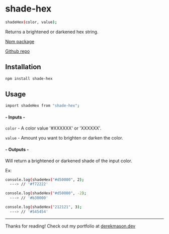 # shade-hex

```sh
shadeHex(color, value);
```

Returns a brightened or darkened hex string.

[Npm package](https://www.npmjs.com/package/shade-hex)

[Github repo](https://github.com/3derekmason/shade-hex)

## Installation

```sh
npm install shade-hex
```

## Usage

```sh
import shadeHex from "shade-hex";
```

#### - Inputs -

`color` - A color value '#XXXXXX' or 'XXXXXX'.

`value` - Amount you want to brighten or darken the color.

#### - Outputs -

Will return a brightened or darkened shade of the input color.

Ex:

```sh
console.log(shadeHex("#d50000", 2);
  ---> // '#f72222'
```

```sh
console.log(shadeHex("#d50000", -2);
  ---> // '#b30000'
```

```sh
console.log(shadeHex("212121", 3);
  ---> // '#545454'
```

---

Thanks for reading! Check out my portfolio at [derekmason.dev](https://www.derekmason.dev/)
